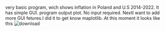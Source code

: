 very basic program, wich shows inflation in Poland and U.S 2014-2022. It has simple GUI. program output plot.
No input required. NextI want to add more GUI fetures.I did it to get know maplotlib. 
At this moment it looks like this
![download](https://user-images.githubusercontent.com/93057360/171951381-10697234-f231-4862-a9cb-2222bd8744ba.png)
